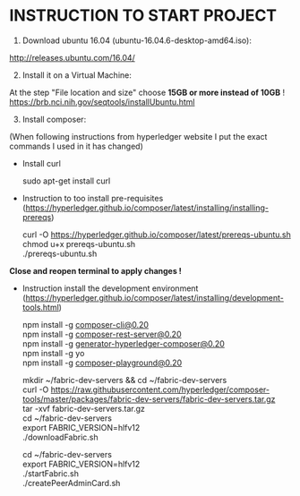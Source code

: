 # INSTRUCTION TO START PROJECT

1. Download ubuntu 16.04 (ubuntu-16.04.6-desktop-amd64.iso):  

http://releases.ubuntu.com/16.04/  
  
2. Install it on a Virtual Machine:  

At the step "File location and size" choose **15GB or more instead of 10GB** ! 
https://brb.nci.nih.gov/seqtools/installUbuntu.html  

3. Install composer:  

(When following instructions from hyperledger website I put the exact commands I used in it has changed) 

   + Install curl

        sudo apt-get install curl

   + Instruction to too install pre-requisites (https://hyperledger.github.io/composer/latest/installing/installing-prereqs) 

        curl -O https://hyperledger.github.io/composer/latest/prereqs-ubuntu.sh  
        chmod u+x prereqs-ubuntu.sh  
        ./prereqs-ubuntu.sh  
    
**Close and reopen terminal to apply changes !**

   + Instruction install the development environment (https://hyperledger.github.io/composer/latest/installing/development-tools.html) 
  
        npm install -g composer-cli@0.20  
        npm install -g composer-rest-server@0.20  
        npm install -g generator-hyperledger-composer@0.20  
        npm install -g yo  
        npm install -g composer-playground@0.20  

        mkdir ~/fabric-dev-servers && cd ~/fabric-dev-servers  
        curl -O https://raw.githubusercontent.com/hyperledger/composer-tools/master/packages/fabric-dev-servers/fabric-dev-servers.tar.gz  
        tar -xvf fabric-dev-servers.tar.gz  
        cd ~/fabric-dev-servers  
        export FABRIC_VERSION=hlfv12  
        ./downloadFabric.sh

        cd ~/fabric-dev-servers  
        export FABRIC_VERSION=hlfv12  
        ./startFabric.sh  
        ./createPeerAdminCard.sh  
